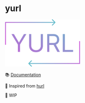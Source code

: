 # yurl

<img src="./docs/media/yurl-icon.png" width="250px">

📚 [Documentation](https://gurleensethi.github.io/yurl/)

🌟 Inspired from [hurl](https://hurl.dev)

🔨 WIP

